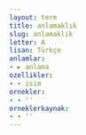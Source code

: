 ```yaml
---
layout: term
title: anlamaklık
slug: anlamaklik
letter: A
lisan: Türkçe
anlamlar:
- ► anlama
ozellikler:
- - isim
ornekler:
- - ''
orneklerkaynak:
- - ''
---
```

